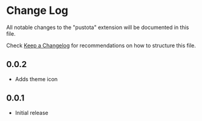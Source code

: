 # Change Log

All notable changes to the "pustota" extension will be documented in this file.

Check [Keep a Changelog](http://keepachangelog.com/) for recommendations on how to structure this file.

## 0.0.2

- Adds theme icon

## 0.0.1

- Initial release
